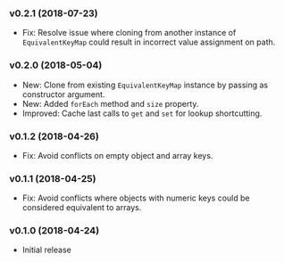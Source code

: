 ### v0.2.1 (2018-07-23)

- Fix: Resolve issue where cloning from another instance of `EquivalentKeyMap` could result in incorrect value assignment on path.

### v0.2.0 (2018-05-04)

- New: Clone from existing `EquivalentKeyMap` instance by passing as constructor argument.
- New: Added `forEach` method and `size` property.
- Improved: Cache last calls to `get` and `set` for lookup shortcutting.

### v0.1.2 (2018-04-26)

- Fix: Avoid conflicts on empty object and array keys.

### v0.1.1 (2018-04-25)

- Fix: Avoid conflicts where objects with numeric keys could be considered equivalent to arrays.

### v0.1.0 (2018-04-24)

- Initial release
